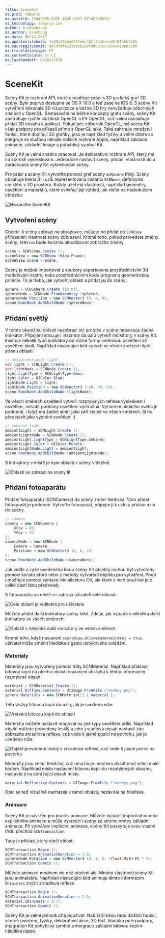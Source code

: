 ```yaml
---
title: SceneKit
ms.prod: xamarin
ms.assetid: 19049ED5-B68E-4A0E-9D57-B7FAE3BB8987
ms.technology: xamarin-ios
author: bradumbaugh
ms.author: brumbaug
ms.date: 06/14/2017
ms.openlocfilehash: 7c00a3f6aed442eec402f34a5cea4b1895bb3685
ms.sourcegitcommit: 945df041e2180cb20af08b83cc703ecd1aedc6b0
ms.translationtype: MT
ms.contentlocale: cs-CZ
ms.lasthandoff: 04/04/2018
---
```

# <a name="scenekit"></a>SceneKit

Scény Kit je rozhraní API, které usnadňuje práci s 3D grafický graf 3D scény. Bylo poprvé dostupné ve OS X 10.8 a teď zase na iOS 8. S scény Kit vytváření dokonalé 3D vizualizace a běžné 3D hry nevyžaduje odborných znalostí v OpenGL. Sestavování na běžné koncepty grafu scény, scény Kit abstrahuje rychle složitosti OpenGL a ES OpenGL, což velmi usnadňuje přidat 3D obsahu k aplikaci. Pokud jste odborník OpenGL, má scény Kit však podpory pro příkazů přímo s OpenGL také. Také zahrnuje množství funkcí, které doplňují 3D grafiky, jako je například fyziky a velmi dobře se integruje se službou několik dalších rozhraní Apple, například základní animace, základní Image a pohyblivý symbol Kit.

Scény Kit je velmi snadno pracovat. Je deklarativní rozhraní API, který má na starosti vykreslování. Jednoduše nastavit scény, přidání vlastnosti do a zpracovává scény Kit vykreslování scény.

Pro práci s scény Kit vytvoříte pomocí graf scény `SCNScene` třídy. Scény obsahuje hierarchii uzlů reprezentována instancí `SCNNode`, definování umístění v 3D prostoru. Každý uzel má vlastnosti, například geometry, osvětlení a materiálů, které ovlivňují její vzhled, jak vidíte na následujícím obrázku:

![](scenekit-images/image7.png "Hierarchie SceneKit") 

## <a name="create-a-scene"></a>Vytvoření scény

Chcete-li scény zobrazí na obrazovce, můžete ho přidat do `SCNView` přiřazením vlastnost scény zobrazení. Kromě toho, pokud provedete změny scény, `SCNView` bude konzola aktualizovat zobrazíte změny.

```csharp
scene = SCNScene.Create ();
sceneView = new SCNView (View.Frame);
sceneView.Scene = scene;
```

Scény je možné importovat z soubory exportované prostřednictvím 3d modelování nástroj nebo prostřednictvím kódu programu geometrickou primitiv. To je třeba, jak vytvořit oblasti a přidat jej do scény:

```csharp
sphere = SCNSphere.Create (10.0f);
sphereNode = SCNNode.FromGeometry (sphere);
sphereNode.Position = new SCNVector3 (0, 0, 0);
scene.RootNode.AddChildNode (sphereNode);
```

## <a name="adding-light"></a>Přidání světlý

V tomto okamžiku oblasti nezobrazí nic protože v scény neexistuje žádné indikátor. Připojení `SCNLight` instance do uzlů vytvoří indikátory v scény Kit. Existuje několik typů indikátory od různé formy směrovou osvětlení až osvětlení okolí. Například následující kód vytvoří ve všech směrech light stranu oblasti:

```csharp
// omnidirectional light
var light = SCNLight.Create ();
var lightNode = SCNNode.Create ();
light.LightType = SCNLightType.Omni;
light.Color = UIColor.Blue;
lightNode.Light = light;
lightNode.Position = new SCNVector3 (-40, 40, 60);
scene.RootNode.AddChildNode (lightNode);
```

Ve všech směrech osvětlení vytvoří rozptýlených reflexe výsledkem i osvětlení, seřadit podobný osvětlení výstražná. Vytvoření okolního světla je podobné, i když má žádné směr jako září stejně ve všech směrech. Si ho představit jako vyznění osvětlení :)

```csharp
// ambient light
ambientLight = SCNLight.Create ();
ambientLightNode = SCNNode.Create ();
ambientLight.LightType = SCNLightType.Ambient;
ambientLight.Color = UIColor.Purple;
ambientLightNode.Light = ambientLight;
scene.RootNode.AddChildNode (ambientLightNode);
```

S indikátory v místě je nyní oblasti v scény viditelné.

![](scenekit-images/image8.png "Oblasti se zobrazí na scény lit")
 
## <a name="adding-a-camera"></a>Přidání fotoaparátu

Přidání fotoaparátu (SCNCamera) do scény změní hlediska. Vzor přidat fotoaparát je podobné. Vytvořte fotoaparát, připojte ji k uzlu a přidání uzlu do scény.

```csharp
// camera
camera = new SCNCamera {
    XFov = 80,
    YFov = 80
};
cameraNode = new SCNNode {
    Camera = camera,
    Position = new SCNVector3 (0, 0, 40)
};
scene.RootNode.AddChildNode (cameraNode);
```

Jak vidíte z výše uvedeného kódu scény Kit objekty mohou být vytvořeny pomocí konstruktorů nebo z metody vytvoření objektu pro vytváření. První umožňuje pomocí syntaxe inicializátoru C#, ale které z nich používat je z velké části řádu předvoleb.

S fotoaparátu na místě se zobrazí uživateli celé oblasti:

![](scenekit-images/image9.png "Celé oblasti je viditelná pro uživatele")
 
Můžete přidat další indikátory scény také. Zde je, jak vypadá s několika další indikátory ve všech směrech:

![](scenekit-images/image10.png "Oblasti s několika další indikátory ve všech směrech")
 
Kromě toho, když nastavení `sceneView.AllowsCameraControl = true`, uživatel může změnit hlediska s gesto dotykového ovládání.

### <a name="materials"></a>Materiály

Materiály jsou vytvořeny pomocí třídy SCNMaterial. Například přidávat bitovou kopii na plochu oblasti nastavení obrázku k těmto informacím *rozptýlené* obsah.

```csharp
material = SCNMaterial.Create ();
material.Diffuse.Contents = UIImage.FromFile ("monkey.png");
sphere.Materials = new SCNMaterial[] { material };
```

Této vrstvy bitovou kopii do uzlu, jak je uvedeno níže:

![](scenekit-images/image11.png "Vrstvení bitovou kopii do oblasti")
 
Materiálu můžete nastavit reagovat na jiné typy osvětlení příliš. Například objekt můžete provedeny lesklý a jeho zrcadlová obsah nastavili jste zobrazíte zrcadlová reflexe, což vede k jasně pozici na povrchu, jak je uvedeno níže:

![](scenekit-images/image12.png "Objekt provedené lesklý s zrcadlová reflexe, což vede k jasně pozici na povrchu")
 
Materiály jsou velmi flexibilní, což umožňuje mnohem dosáhnout velmi malé kódem. Například místo nastavení bitovou kopii do rozptýlených obsahu, nastavte ji na odrážející obsah místo.

```csharp
material.Reflective.Contents = UIImage.FromFile ("monkey.png");
```

Opic se teď vizuálně nacházejí v rámci oblasti, nezávisle na hlediska.

### <a name="animation"></a>Animace

Scény Kit je navržen pro práci s animace. Můžete vytvořit implicitního nebo explicitního animace a může vykreslit i scény ze stromu vrstvy základní animace. Při vytváření implicitní animace, scény Kit poskytuje svou vlastní třídu přechod `SCNTransaction`.

Tady je příklad, který otočí oblasti:

```csharp
SCNTransaction.Begin ();
SCNTransaction.AnimationDuration = 2.0;
sphereNode.Rotation = new SCNVector4 (0, 1, 0, (float)Math.PI * 4);
SCNTransaction.Commit ();
```

Můžete animace mnohem víc než otočení ale. Mnoho vlastností scény Kit jsou animatable. Například následující kód animuje těmto informacím `Shininess` zvýšit zrcadlová reflexe.

```csharp
SCNTransaction.Begin ();
SCNTransaction.AnimationDuration = 2.0;
material.Shininess = 0.1f;
SCNTransaction.Commit ();
```

Scény Kit je velmi jednoduchá používat. Nabízí širokou řadu dalších funkcí, včetně omezení, fyziky, deklarativní akce, 3D text, hloubka pole podpory, integration Kit pohyblivý symbol a integrace základní bitovou kopii k několika název.